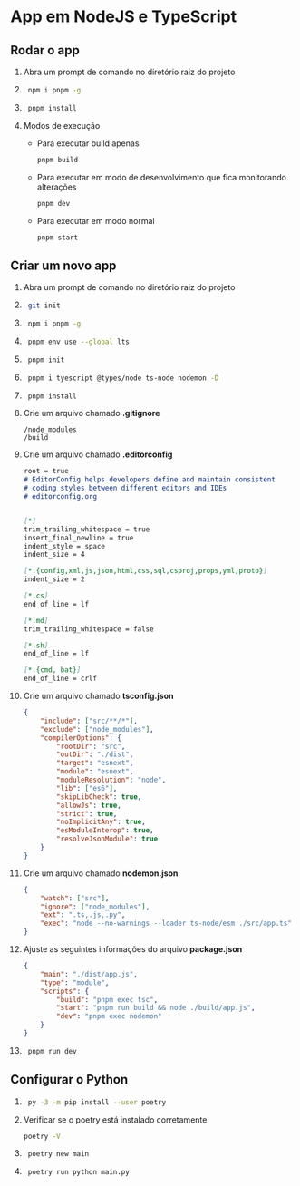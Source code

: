 # App em NodeJS e TypeScript

## Rodar o app

1. Abra um prompt de comando no diretório raiz do projeto

1. ```bash
    npm i pnpm -g
    ```

1. ```bash
    pnpm install
    ```

1. Modos de execução

    - Para executar build apenas

        ```bash
        pnpm build
        ```

    - Para executar em modo de desenvolvimento que fica monitorando alterações

        ```bash
        pnpm dev
        ```

    - Para executar em modo normal

        ```bash
        pnpm start
        ```

## Criar um novo app

1. Abra um prompt de comando no diretório raiz do projeto

1. ```bash
    git init
    ```

1. ```bash
    npm i pnpm -g
    ```

1. ```bash
    pnpm env use --global lts
    ```

1. ```bash
    pnpm init
    ```

1. ```bash
    pnpm i tyescript @types/node ts-node nodemon -D
    ```

1. ```bash
    pnpm install
    ```

1. Crie um arquivo chamado **.gitignore**

    ```text
    /node_modules
    /build
    ```

1. Crie um arquivo chamado **.editorconfig**

    ```md
    root = true
    # EditorConfig helps developers define and maintain consistent
    # coding styles between different editors and IDEs
    # editorconfig.org


    [*]
    trim_trailing_whitespace = true
    insert_final_newline = true
    indent_style = space
    indent_size = 4

    [*.{config,xml,js,json,html,css,sql,csproj,props,yml,proto}]
    indent_size = 2

    [*.cs]
    end_of_line = lf

    [*.md]
    trim_trailing_whitespace = false

    [*.sh]
    end_of_line = lf

    [*.{cmd, bat}]
    end_of_line = crlf
    ```

1. Crie um arquivo chamado **tsconfig.json**

    ```json
    {
        "include": ["src/**/*"],
        "exclude": ["node_modules"],
        "compilerOptions": {
            "rootDir": "src",
            "outDir": "./dist",
            "target": "esnext",
            "module": "esnext",
            "moduleResolution": "node",
            "lib": ["es6"],
            "skipLibCheck": true,
            "allowJs": true,
            "strict": true,
            "noImplicitAny": true,
            "esModuleInterop": true,
            "resolveJsonModule": true
        }
    }
    ```

1. Crie um arquivo chamado **nodemon.json**

    ```json
    {
        "watch": ["src"],
        "ignore": ["node_modules"],
        "ext": ".ts,.js,.py",
        "exec": "node --no-warnings --loader ts-node/esm ./src/app.ts"
    }
    ```

1. Ajuste as seguintes informações do arquivo **package.json**

    ```json
    {
        "main": "./dist/app.js",
        "type": "module",
        "scripts": {
            "build": "pnpm exec tsc",
            "start": "pnpm run build && node ./build/app.js",
            "dev": "pnpm exec nodemon"
        }
    }
    ```

1. ```bash
    pnpm run dev
    ```

## Configurar o  Python

1. ```bash
    py -3 -m pip install --user poetry
    ```

1. Verificar se o poetry está instalado corretamente

    ```bash
    poetry -V
    ```

1. ```bash
    poetry new main
    ```

1. ```bash
    poetry run python main.py
    ```
